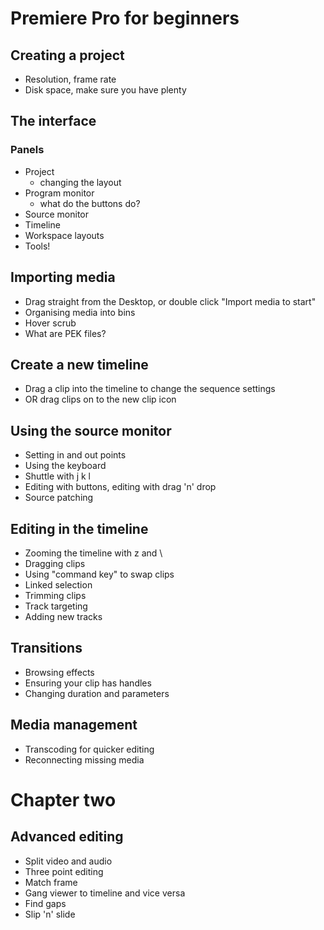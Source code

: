 # Premiere Pro for beginners

## Creating a project

- Resolution, frame rate
- Disk space, make sure you have plenty 

## The interface
### Panels
- Project
  - changing the layout
- Program monitor
  - what do the buttons do?
- Source monitor
- Timeline
- Workspace layouts
- Tools!

## Importing media
- Drag straight from the Desktop, or double click "Import media to start"
- Organising media into bins
- Hover scrub
- What are PEK files?

## Create a new timeline
- Drag a clip into the timeline to change the sequence settings
- OR drag clips on to the new clip icon

## Using the source monitor
- Setting in and out points
- Using the keyboard
- Shuttle with j k l
- Editing with buttons, editing with drag 'n' drop
- Source patching
  
## Editing in the timeline
- Zooming the timeline with z and \
- Dragging clips
- Using "command key" to swap clips
- Linked selection
- Trimming clips
- Track targeting
- Adding new tracks

## Transitions
- Browsing effects
- Ensuring your clip has handles
- Changing duration and parameters

## Media management

- Transcoding for quicker editing
- Reconnecting missing media

# Chapter two

## Advanced editing

- Split video and audio
- Three point editing
- Match frame
- Gang viewer to timeline and vice versa
- Find gaps
- Slip 'n' slide
